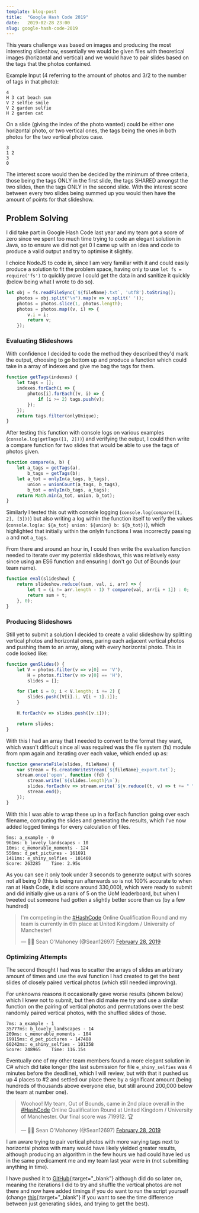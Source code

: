```yaml
---
template: blog-post
title:  "Google Hash Code 2019"
date:   2019-02-28 23:00
slug: google-hash-code-2019
---
```


This years challenge was based on images and producing the most interesting slideshow, essentially we would be given files with theoretical images (horizontal and vertical) and we would have to pair slides based on the tags that the photos contained.

Example Input (4 referring to the amount of photos and 3/2 to the number of tags in that photo):

```
4
H 3 cat beach sun
V 2 selfie smile
V 2 garden selfie
H 2 garden cat
```

On a slide (giving the index of the photo wanted) could be either one horizontal photo, or two vertical ones, the tags being the ones in both photos for the two vertical photos case. 

```
3
1 2
3
0
```

The interest score would then be decided by the minimum of three criteria, those being the tags ONLY in the first slide, the tags SHARED amongst the two slides, then the tags ONLY in the second slide. With the interest score between every two slides being summed up you would then have the amount of points for that slideshow.

## Problem Solving

I did take part in Google Hash Code last year and my team got a score of zero since we spent too much time trying to code an elegant solution in Java, so to ensure we did not get 0 I came up with an idea and code to produce a valid output and try to optimise it slightly.

I choice NodeJS to code in, since I am very familiar with it and could easily produce a solution to fit the problem space, having only to use `let fs = require('fs')` to quickly prove I could get the data in and sanitize it quickly (below being what I wrote to do so).

```javascript
let obj = fs.readFileSync(`${fileName}.txt`, 'utf8').toString();
    photos = obj.split("\n").map(v => v.split(' '));
    photos = photos.slice(1, photos.length);
    photos = photos.map((v, i) => {
        v.i = i;
        return v;
    });
```

### Evaluating Slideshows

With confidence I decided to code the method they described they'd mark the output, choosing to go bottom up and produce a function which could take in a array of indexes and give me bag the tags for them. 

```javascript
function getTags(indexes) {
    let tags = [];
    indexes.forEach(i => {
        photos[i].forEach((v, i) => {
            if (i >= 2) tags.push(v);
        });
    });
    return tags.filter(onlyUnique);
}
```

After testing this function with console logs on various examples (`console.log(getTags([1, 2]))`) and verifying the output, I could then write a compare function for two slides that would be able to use the tags of photos given.

```javascript
function compare(a, b) {
    let a_tags = getTags(a),
        b_tags = getTags(b);
    let a_tot = onlyIn(a_tags, b_tags),
        union = unionCount(a_tags, b_tags),
        b_tot = onlyIn(b_tags, a_tags);
    return Math.min(a_tot, union, b_tot);
}
```

Similarly I tested this out with console logging (`console.log(compare([1, 2], [3]))`) but also writing a log within the function itself to verify the values (`console.log(a: ${a_tot} union: ${union} b: ${b_tot})`), which highlighted that initially within the onlyIn functions I was incorrectly passing `a` and not `a_tags`.

From there and around an hour in, I could then write the evaluation function needed to iterate over my potential slideshows, this was relatively easy since using an ES6 function and ensuring I don't go Out of Bounds (our team name).

```javascript
function eval(slideshow) {
    return slideshow.reduce((sum, val, i, arr) => {
        let t = (i != arr.length - 1) ? compare(val, arr[i + 1]) : 0;
        return sum + t;
    }, 0);
}
```

### Producing Slideshows

Still yet to submit a solution I decided to create a valid slideshow by splitting vertical photos and horizontal ones, paring each adjacent vertical photos and pushing them to an array, along with every horizontal photo. This in code looked like:

```javascript
function genSlides() {
    let V = photos.filter(v => v[0] == 'V'),
        H = photos.filter(v => v[0] == 'H'),
        slides = [];

    for (let i = 0; i < V.length; i += 2) {
        slides.push([V[i].i, V[i + 1].i]);
    }

    H.forEach(v => slides.push([v.i]));

    return slides;
}
```

With this I had an array that I needed to convert to the format they want, which wasn't difficult since all was required was the file system (fs) module from npm again and iterating over each value, which ended up as:

```javascript
function generateFile(slides, fileName) {
    var stream = fs.createWriteStream(`${fileName}_export.txt`);
    stream.once('open', function (fd) {
        stream.write(`${slides.length}\n`);
        slides.forEach(v => stream.write(`${v.reduce((t, v) => t += " " + v, "")}\n`));
        stream.end();
    });
}
```

With this I was able to wrap these up in a forEach function going over each filename, computing the slides and generating the results, which I've now added logged timings for every calculation of files.

```
5ms: a_example - 0
961ms: b_lovely_landscapes - 10
10ms: c_memorable_moments - 124
556ms: d_pet_pictures - 161691
1411ms: e_shiny_selfies - 101460
Score: 263285    Time: 2.95s
```

As you can see it only took under 3 seconds to generate output with scores not all being 0 (this is being ran afterwards so is not 100% accurate to when ran at Hash Code, it did score around 330,000), which were ready to submit and did initially give us a rank of 5 on the UoM leaderboard, but when I tweeted out someone had gotten a slightly better score than us (by a few hundred)

<blockquote class="twitter-tweet" data-dnt="true"><p lang="en" dir="ltr">I&#39;m competing in the <a href="https://twitter.com/hashtag/HashCode?src=hash&amp;ref_src=twsrc%5Etfw">#HashCode</a> Online Qualification Round and my team is currently in 6th place at United Kingdom / University of Manchester!</p>&mdash; 🧙‍♂️ Sean O&#39;Mahoney (@Sean12697) <a href="https://twitter.com/Sean12697/status/1101209599091376129?ref_src=twsrc%5Etfw">February 28, 2019</a></blockquote> <script async src="https://platform.twitter.com/widgets.js" charset="utf-8"></script>

### Optimizing Attempts

The second thought I had was to scatter the arrays of slides an arbitrary amount of times and use the eval function I had created to get the best slides of closely paired vertical photos (which still needed improving).

For unknowns reasons it occasionally gave worse results (shown below) which I knew not to submit, but then did make me try and use a similar function on the pairing of vertical photos and permutations over the best randomly paired vertical photos, with the shuffled slides of those.

```
7ms: a_example - 1
35777ms: b_lovely_landscapes - 14
209ms: c_memorable_moments - 104
19915ms: d_pet_pictures - 147488
60242ms: e_shiny_selfies - 101358
Score: 248965    Time: 116.15s
```

Eventually one of my other team members found a more elegant solution in C# which did take longer (the last submission for file `e_shiny_selfies` was 4 minutes before the deadline), which I will review, but with that it pushed us up 4 places to #2 and settled our place there by a significant amount (being hundreds of thousands above everyone else, but still around 200,000 below the team at number one).

<blockquote class="twitter-tweet"><p lang="en" dir="ltr">Woohoo! My team, Out of Bounds, came in 2nd place overall in the <a href="https://twitter.com/hashtag/HashCode?src=hash&amp;ref_src=twsrc%5Etfw">#HashCode</a> Online Qualification Round at United Kingdom / University of Manchester. Our final score was 719912. 🏆</p>&mdash; 🧙‍♂️ Sean O&#39;Mahoney (@Sean12697) <a href="https://twitter.com/Sean12697/status/1101238831670534149?ref_src=twsrc%5Etfw">February 28, 2019</a></blockquote> <script async src="https://platform.twitter.com/widgets.js" charset="utf-8"></script>

I am aware trying to pair vertical photos with more varying tags next to horizontal photos with many would have likely yielded greater results, although producing an algorithm in the few hours we had could have led us in the same predicament me and my team last year were in (not submitting anything in time).

I have pushed it to [GitHub](https://github.com/Sean12697/HashCode2019/){:target="_blank"} although did do so later on, meaning the iterations I did to try and shuffle the vertical photos are not there and now have added timings if you do want to run the script yourself (change [this](https://github.com/Sean12697/HashCode2019/blob/2d75560e9f6534f2123ae5ce5a276609f17417ea/script.js#L19){:target="_blank"} if you want to see the time difference between just generating slides, and trying to get the best).